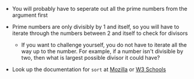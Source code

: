 * You will probably have to seperate out all the prime numbers from the argument first

* Prime numbers are only divisibly by 1 and itself, so you will have to iterate through the numbers between 2 and itself to check for divisors
    * If you want to challenge yourself, you do not have to iterate all the way up to the number. For example, if a number isn't divisible by two, then what is largest possible divisor it could have?

* Look up the documentation for `sort` at [Mozilla](https://developer.mozilla.org/en-US/docs/Web/JavaScript/Reference/Global_Objects/Array/sort) or [W3 Schools](https://www.w3schools.com/jsref/jsref_sort.asp)